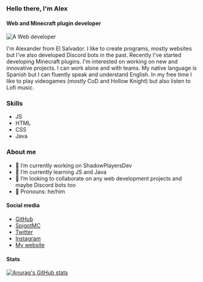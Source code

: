 ### Hello there, I'm Alex
#### Web and Minecraft plugin developer
![A Web developer](https://alex22sv.tk/images/whitebanner.png)

I'm Alexander from El Salvador. I like to create programs, mostly websites but I've also developed Discord bots in the past. Recently I've started developing Minecraft plugins. I'm interested on working on new and innovative projects. I can work alone and with teams. My native language is Spanish but I can fluently speak and understand English. In my free time I like to play videogames (mostly CoD and Hollow Knight) but also listen to Lofi music.

### Skills 
- JS
- HTML
- CSS
- Java

### About me
- 🔭 I’m currently working on ShadowPlayersDev 
- 🌱 I’m currently learning JS and Java 
- 👯 I’m looking to collaborate on any web development projects and maybe Discord bots too 
- 👨 Pronouns: he/him 

#### Social media
* [GitHub](https://github.com/Alex22sv)
* [SpigotMC](https://www.spigotmc.org/members/alex22_sv.1531047/)
* [Twitter](https://twitter.com/Alex22_SV)
* [Instagram](https://www.instagram.com/alex22_sv/)
* [My website](https://alex22sv.tk)

#### Stats
[![Anurag's GitHub stats](https://github-readme-stats.vercel.app/api?username=alex22sv&theme=nightowl)](https://github.com/anuraghazra/github-readme-stats) 
